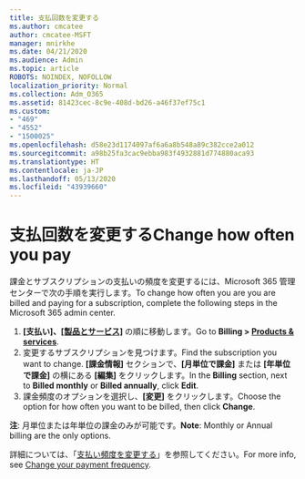 ```yaml
---
title: 支払回数を変更する
ms.author: cmcatee
author: cmcatee-MSFT
manager: mnirkhe
ms.date: 04/21/2020
ms.audience: Admin
ms.topic: article
ROBOTS: NOINDEX, NOFOLLOW
localization_priority: Normal
ms.collection: Adm_O365
ms.assetid: 81423cec-8c9e-408d-bd26-a46f37ef75c1
ms.custom:
- "469"
- "4552"
- "1500025"
ms.openlocfilehash: d58e23d1174097af6a6a8b548a89c382cce2a012
ms.sourcegitcommit: a98b25fa3cac9ebba983f4932881d774880aca93
ms.translationtype: HT
ms.contentlocale: ja-JP
ms.lasthandoff: 05/13/2020
ms.locfileid: "43939660"
---
```

# <a name="change-how-often-you-pay"></a><span data-ttu-id="20ed8-102">支払回数を変更する</span><span class="sxs-lookup"><span data-stu-id="20ed8-102">Change how often you pay</span></span>

<span data-ttu-id="20ed8-103">課金とサブスクリプションの支払いの頻度を変更するには、Microsoft 365 管理センターで次の手順を実行します。</span><span class="sxs-lookup"><span data-stu-id="20ed8-103">To change how often you are you are billed and paying for a subscription, complete the following steps in the Microsoft 365 admin center.</span></span> 
1. <span data-ttu-id="20ed8-104">**[支払い]、[[製品とサービス]](https://go.microsoft.com/fwlink/p/?linkid=842054)** の順に移動します。</span><span class="sxs-lookup"><span data-stu-id="20ed8-104">Go to **Billing > [Products & services](https://go.microsoft.com/fwlink/p/?linkid=842054)**.</span></span>
2. <span data-ttu-id="20ed8-105">変更するサブスクリプションを見つけます。</span><span class="sxs-lookup"><span data-stu-id="20ed8-105">Find the subscription you want to change.</span></span> <span data-ttu-id="20ed8-106">**[課金情報]** セクションで、**[月単位で課金]** または **[年単位で課金]** の横にある **[編集]** をクリックします。</span><span class="sxs-lookup"><span data-stu-id="20ed8-106">In the **Billing** section, next to **Billed monthly** or **Billed annually**, click **Edit**.</span></span> 
3. <span data-ttu-id="20ed8-107">課金頻度のオプションを選択し、**[変更]** をクリックします。</span><span class="sxs-lookup"><span data-stu-id="20ed8-107">Choose the option for how often you want to be billed, then click **Change**.</span></span>

<span data-ttu-id="20ed8-108">**注**: 月単位または年単位の課金のみが可能です。</span><span class="sxs-lookup"><span data-stu-id="20ed8-108">**Note**: Monthly or Annual billing are the only options.</span></span>

<span data-ttu-id="20ed8-109">詳細については、「[支払い頻度を変更する](https://docs.microsoft.com/microsoft-365/commerce/billing-and-payments/change-payment-frequency?view=o365-worldwide)」を参照してください。</span><span class="sxs-lookup"><span data-stu-id="20ed8-109">For more info, see [Change your payment frequency](https://docs.microsoft.com/microsoft-365/commerce/billing-and-payments/change-payment-frequency?view=o365-worldwide).</span></span>

